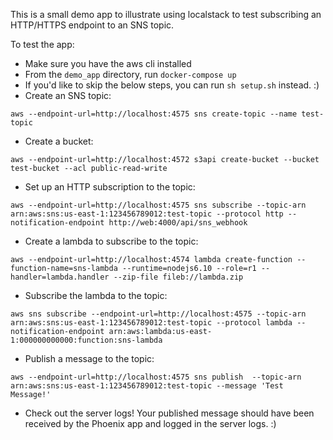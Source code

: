 This is a small demo app to illustrate using localstack to test subscribing an HTTP/HTTPS endpoint to an SNS topic.

To test the app:
* Make sure you have the aws cli installed
* From the `demo_app` directory, run `docker-compose up`
* If you'd like to skip the below steps, you can run `sh setup.sh` instead. :)
* Create an SNS topic:
```
aws --endpoint-url=http://localhost:4575 sns create-topic --name test-topic
```
* Create a bucket:
```
aws --endpoint-url=http://localhost:4572 s3api create-bucket --bucket test-bucket --acl public-read-write
```

* Set up an HTTP subscription to the topic:
```
aws --endpoint-url=http://localhost:4575 sns subscribe --topic-arn arn:aws:sns:us-east-1:123456789012:test-topic --protocol http --notification-endpoint http://web:4000/api/sns_webhook
```
* Create a lambda to subscribe to the topic:
```
aws --endpoint-url=http://localhost:4574 lambda create-function --function-name=sns-lambda --runtime=nodejs6.10 --role=r1 --handler=lambda.handler --zip-file fileb://lambda.zip
```

* Subscribe the lambda to the topic:
```
aws sns subscribe --endpoint-url=http://localhost:4575 --topic-arn arn:aws:sns:us-east-1:123456789012:test-topic --protocol lambda --notification-endpoint arn:aws:lambda:us-east-1:000000000000:function:sns-lambda
```

* Publish a message to the topic:
```
aws --endpoint-url=http://localhost:4575 sns publish  --topic-arn arn:aws:sns:us-east-1:123456789012:test-topic --message 'Test Message!'
```
* Check out the server logs! Your published message should have been received by the Phoenix app and logged in the server logs. :)
